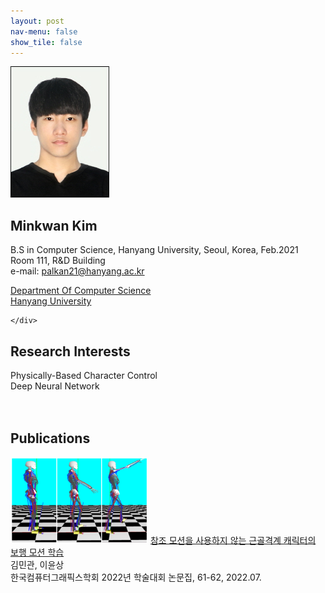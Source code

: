 ```yaml
---
layout: post
nav-menu: false 
show_tile: false
---
```


<!-- One -->
<section id="one">
	<div class="inner">
		<span class="image left"><img src="../assets/people/minkwan-kim/minkwan-kim.jpg" alt="" /></span>

<h2>Minkwan Kim</h2>

B.S in Computer Science, Hanyang University, Seoul, Korea, Feb.2021<br>
Room 111, R&D Building<br>
e-mail: palkan21@hanyang.ac.kr
<p/>

<a target="_blank" rel="noopener noreferrer" href="http://cs.hanyang.ac.kr/">Department Of Computer Science</a>
<br/>
<a target="_blank" rel="noopener noreferrer" href="https://www.hanyang.ac.kr/">Hanyang University</a>


	</div>
</section>

## Research Interests
Physically-Based Character Control
<br>Deep Neural Network
<br>
<br>
<br>
## Publications
<div class="paper">
<span class="image left">
<img src="../assets/publications/domestic/2022-kcgs-NoRefMusculoSkeletalLocomotion.png" style="max-width: 220px; height: auto; " alt="" />
</span>
<span class="info right">
<a target="_black" rel="noopener noreferrer" href="https://gitcgr.hanyang.ac.kr/publications/domestic/2022-kcgs-NoRefMusculoSkeletalLocomotion.pdf">참조 모션을 사용하지 않는 근골격계 캐릭터의 보행 모션 학습</a><br>
김민관, 이윤상<br>
한국컴퓨터그래픽스학회 2022년 학술대회 논문집, 61-62, 2022.07.<br>
</span>
</div>
